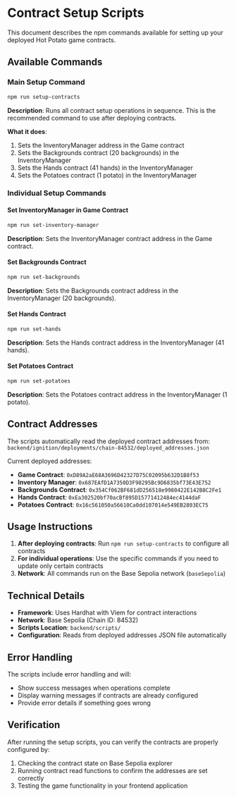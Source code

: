 # Contract Setup Scripts

This document describes the npm commands available for setting up your deployed Hot Potato game contracts.

## Available Commands

### Main Setup Command
```bash
npm run setup-contracts
```
**Description**: Runs all contract setup operations in sequence. This is the recommended command to use after deploying contracts.

**What it does**:
1. Sets the InventoryManager address in the Game contract
2. Sets the Backgrounds contract (20 backgrounds) in the InventoryManager
3. Sets the Hands contract (41 hands) in the InventoryManager  
4. Sets the Potatoes contract (1 potato) in the InventoryManager

### Individual Setup Commands

#### Set InventoryManager in Game Contract
```bash
npm run set-inventory-manager
```
**Description**: Sets the InventoryManager contract address in the Game contract.

#### Set Backgrounds Contract
```bash
npm run set-backgrounds
```
**Description**: Sets the Backgrounds contract address in the InventoryManager (20 backgrounds).

#### Set Hands Contract
```bash
npm run set-hands
```
**Description**: Sets the Hands contract address in the InventoryManager (41 hands).

#### Set Potatoes Contract
```bash
npm run set-potatoes
```
**Description**: Sets the Potatoes contract address in the InventoryManager (1 potato).

## Contract Addresses

The scripts automatically read the deployed contract addresses from:
`backend/ignition/deployments/chain-84532/deployed_addresses.json`

Current deployed addresses:
- **Game Contract**: `0xD89A2aE68A3696D42327D75C02095b632D1B8f53`
- **Inventory Manager**: `0x687EAfD1A7350D3F98295Bc9D6835bf73E43E752`
- **Backgrounds Contract**: `0x354Cf062BF681dD256518e9980422E142B8C2Fe1`
- **Hands Contract**: `0xEa302520bf70acBf895D15771412484ec4144daF`
- **Potatoes Contract**: `0x16c561050a56610Ca0dd107014e549EB2803EC75`

## Usage Instructions

1. **After deploying contracts**: Run `npm run setup-contracts` to configure all contracts
2. **For individual operations**: Use the specific commands if you need to update only certain contracts
3. **Network**: All commands run on the Base Sepolia network (`baseSepolia`)

## Technical Details

- **Framework**: Uses Hardhat with Viem for contract interactions
- **Network**: Base Sepolia (Chain ID: 84532)
- **Scripts Location**: `backend/scripts/`
- **Configuration**: Reads from deployed addresses JSON file automatically

## Error Handling

The scripts include error handling and will:
- Show success messages when operations complete
- Display warning messages if contracts are already configured
- Provide error details if something goes wrong

## Verification

After running the setup scripts, you can verify the contracts are properly configured by:
1. Checking the contract state on Base Sepolia explorer
2. Running contract read functions to confirm the addresses are set correctly
3. Testing the game functionality in your frontend application
